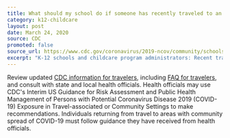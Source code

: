 ```yaml
---
title: What should my school do if someone has recently traveled to an area with COVID-19 or has a family member who has?
category: k12-childcare
layout: post
date: March 24, 2020
source: CDC
promoted: false
source_url: https://www.cdc.gov/coronavirus/2019-ncov/community/schools-childcare/schools-faq.html
excerpt: "K-12 schools and childcare program administrators: Recent travel"
---
```


Review updated [CDC information for travelers](https://www.cdc.gov/coronavirus/2019-ncov/travelers/index.html), including [FAQ for travelers](https://www.cdc.gov/coronavirus/2019-ncov/travelers/faqs.html), and consult with state and local health officials. Health officials may use CDC's Interim US Guidance for Risk Assessment and Public Health Management of Persons with Potential Coronavirus Disease 2019 (COVID-19) Exposure in Travel-associated or Community Settings to make recommendations. Individuals returning from travel to areas with community spread of COVID-19 must follow guidance they have received from health officials.

